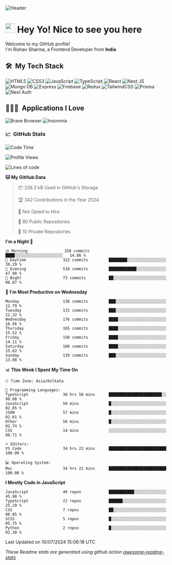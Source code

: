 ![Header](https://github.com/0xrishavsharma/0xrishavsharma/assets/63146727/d1ced55d-0def-4c32-8adf-552853988438)


<h1>
  <img src="https://emojis.slackmojis.com/emojis/images/1531849430/4246/blob-sunglasses.gif?1531849430" width="30"/> 
  Hey Yo! Nice to see you here 
<!--   <img src="https://user-images.githubusercontent.com/18350557/176309783-0785949b-9127-417c-8b55-ab5a4333674e.gif" width="30"/>  -->
</h1> 

<p>Welcome to my GitHub profile! </br> I'm Rishav Sharma, a Frontend Developer from <b>India</b>
<h2> 🛠 &nbsp;My Tech Stack</h3>

  ![HTML5](https://img.shields.io/badge/html5-%23E34F26.svg?style=for-the-badge&logo=html5&logoColor=white)
  ![CSS3](https://img.shields.io/badge/css3-%231572B6.svg?style=for-the-badge&logo=css3&logoColor=white)
  ![JavaScript](https://img.shields.io/badge/javascript-%23323330.svg?style=for-the-badge&logo=javascript&logoColor=%23F7DF1E)
  ![TypeScript](https://img.shields.io/badge/typescript-%23007ACC.svg?style=for-the-badge&logo=typescript&logoColor=white)
  ![React](https://img.shields.io/badge/react-%2320232a.svg?style=for-the-badge&logo=react&logoColor=%2361DAFB)
  ![Next JS](https://img.shields.io/badge/Next-black?style=for-the-badge&logo=next.js&logoColor=white)
  ![Mongo DB](https://img.shields.io/badge/MongoDB-13AA52?style=for-the-badge&logo=next.js&logoColor=white)
  ![Express](https://img.shields.io/badge/Express-1D1F21?style=for-the-badge&logo=express&logoColor=white)
  ![Firebase](https://img.shields.io/badge/Firebase-039BE5?style=for-the-badge&logo=Firebase&logoColor=white)
  ![Redux](https://img.shields.io/badge/redux-%23593d88.svg?style=for-the-badge&logo=redux&logoColor=white)
  ![TailwindCSS](https://img.shields.io/badge/tailwindcss-%2338B2AC.svg?style=for-the-badge&logo=tailwind-css&logoColor=white)
  ![Prisma](https://img.shields.io/badge/Prisma-3982CE?style=for-the-badge&logo=Prisma&logoColor=white)
  ![Next Auth](https://img.shields.io/badge/next--auth-3982CE?style=for-the-badge&logo=auth&logoColor=white)

<h2> 👨🏻‍💻 &nbsp;Applications I Love </h3>

  ![Brave Browser](https://img.shields.io/badge/-Brave_Browser-FB542B?style=for-the-badge&logo=brave&logoColor=white)
  ![Insomnia](https://img.shields.io/badge/-Insomnia-5849BE?style=for-the-badge&logo=insomnia&logoColor=white)


<h3> 📈 &nbsp;GitHub Stats </h3>

<!--START_SECTION:waka-->
![Code Time](http://img.shields.io/badge/Code%20Time-198%20hrs%2020%20mins-blue)

![Profile Views](http://img.shields.io/badge/Profile%20Views-0-blue)

![Lines of code](https://img.shields.io/badge/From%20Hello%20World%20I%27ve%20Written-8.3%20million%20lines%20of%20code-blue)

**🐱 My GitHub Data** 

> 📦 228.3 kB Used in GitHub's Storage 
 > 
> 🏆 342 Contributions in the Year 2024
 > 
> 🚫 Not Opted to Hire
 > 
> 📜 80 Public Repositories 
 > 
> 🔑 10 Private Repositories 
 > 
**I'm a Night 🦉** 

```text
🌞 Morning                158 commits         ████░░░░░░░░░░░░░░░░░░░░░   14.86 % 
🌆 Daytime                322 commits         ████████░░░░░░░░░░░░░░░░░   30.29 % 
🌃 Evening                510 commits         ████████████░░░░░░░░░░░░░   47.98 % 
🌙 Night                  73 commits          ██░░░░░░░░░░░░░░░░░░░░░░░   06.87 % 
```
📅 **I'm Most Productive on Wednesday** 

```text
Monday                   136 commits         ███░░░░░░░░░░░░░░░░░░░░░░   12.79 % 
Tuesday                  131 commits         ███░░░░░░░░░░░░░░░░░░░░░░   12.32 % 
Wednesday                176 commits         ████░░░░░░░░░░░░░░░░░░░░░   16.56 % 
Thursday                 165 commits         ████░░░░░░░░░░░░░░░░░░░░░   15.52 % 
Friday                   150 commits         ████░░░░░░░░░░░░░░░░░░░░░   14.11 % 
Saturday                 166 commits         ████░░░░░░░░░░░░░░░░░░░░░   15.62 % 
Sunday                   139 commits         ███░░░░░░░░░░░░░░░░░░░░░░   13.08 % 
```


📊 **This Week I Spent My Time On** 

```text
🕑︎ Time Zone: Asia/Kolkata

💬 Programming Languages: 
TypeScript               30 hrs 58 mins      ███████████████████████░░   90.08 % 
JavaScript               58 mins             █░░░░░░░░░░░░░░░░░░░░░░░░   02.85 % 
JSON                     57 mins             █░░░░░░░░░░░░░░░░░░░░░░░░   02.81 % 
Other                    56 mins             █░░░░░░░░░░░░░░░░░░░░░░░░   02.74 % 
CSS                      14 mins             ░░░░░░░░░░░░░░░░░░░░░░░░░   00.71 % 

🔥 Editors: 
VS Code                  34 hrs 22 mins      █████████████████████████   100.00 % 

💻 Operating System: 
Mac                      34 hrs 22 mins      █████████████████████████   100.00 % 
```

**I Mostly Code in JavaScript** 

```text
JavaScript               40 repos            ███████████░░░░░░░░░░░░░░   45.98 % 
TypeScript               22 repos            ██████░░░░░░░░░░░░░░░░░░░   25.29 % 
CSS                      7 repos             ██░░░░░░░░░░░░░░░░░░░░░░░   08.05 % 
SCSS                     5 repos             █░░░░░░░░░░░░░░░░░░░░░░░░   05.75 % 
Python                   2 repos             █░░░░░░░░░░░░░░░░░░░░░░░░   02.30 % 
```




 Last Updated on 10/07/2024 15:06:18 UTC
<!--END_SECTION:waka-->
*These Readme stats are generated using github action [awesome-readme-stats](https://github.com/anmol098/waka-readme-stats)*

